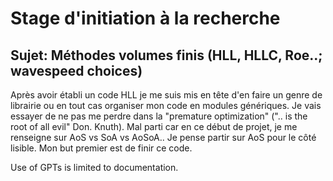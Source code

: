 # Stage d'initiation à la recherche
## Sujet: Méthodes volumes finis (HLL, HLLC, Roe..; wavespeed choices)

Après avoir établi un code HLL je me suis mis en tête d'en faire un genre de librairie ou en tout cas organiser mon code en modules génériques. Je vais essayer de ne pas me perdre dans la "premature optimization" (".. is the root of all evil" Don. Knuth). Mal parti car en ce début de projet, je me renseigne sur AoS vs SoA vs AoSoA..
Je pense partir sur AoS pour le côté lisible. Mon but premier est de finir ce code.

Use of GPTs is limited to documentation.